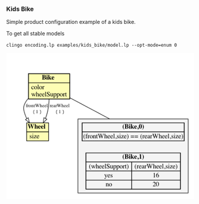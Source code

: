 ### Kids Bike

Simple product configuration example of a kids bike.

To get all stable models
```
clingo encoding.lp examples/kids_bike/model.lp --opt-mode=enum 0
```

![](model.png)
